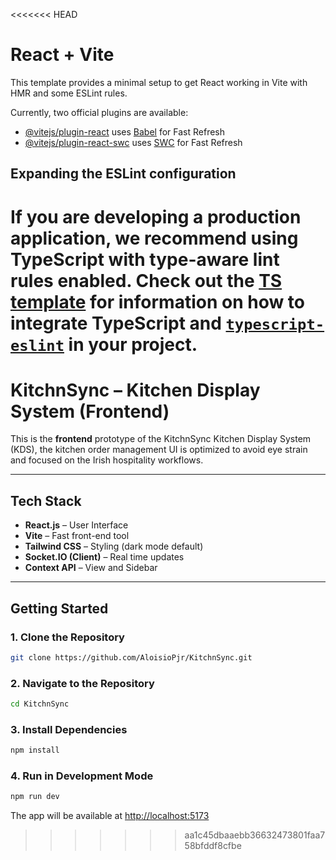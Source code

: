 <<<<<<< HEAD
# React + Vite

This template provides a minimal setup to get React working in Vite with HMR and some ESLint rules.

Currently, two official plugins are available:

- [@vitejs/plugin-react](https://github.com/vitejs/vite-plugin-react/blob/main/packages/plugin-react) uses [Babel](https://babeljs.io/) for Fast Refresh
- [@vitejs/plugin-react-swc](https://github.com/vitejs/vite-plugin-react/blob/main/packages/plugin-react-swc) uses [SWC](https://swc.rs/) for Fast Refresh

## Expanding the ESLint configuration

If you are developing a production application, we recommend using TypeScript with type-aware lint rules enabled. Check out the [TS template](https://github.com/vitejs/vite/tree/main/packages/create-vite/template-react-ts) for information on how to integrate TypeScript and [`typescript-eslint`](https://typescript-eslint.io) in your project.
=======
# KitchnSync – Kitchen Display System (Frontend)

This is the **frontend** prototype of the KitchnSync Kitchen Display System (KDS), the kitchen order management UI is optimized to avoid eye strain and focused on the Irish hospitality workflows.

---

##  Tech Stack

- **React.js** – User Interface
- **Vite** – Fast front-end tool
- **Tailwind CSS** – Styling (dark mode default)
- **Socket.IO (Client)** – Real time updates
- **Context API** – View and Sidebar

---

##  Getting Started

### 1. Clone the Repository

```bash
git clone https://github.com/AloisioPjr/KitchnSync.git
```
### 2. Navigate to the Repository
```bash
cd KitchnSync
```
### 3. Install Dependencies
```bash
npm install
```
### 4. Run in Development Mode
```bash
npm run dev
```

The app will be available at [http://localhost:5173](http://localhost:5173)
>>>>>>> aa1c45dbaaebb36632473801faa758bfddf8cfbe
